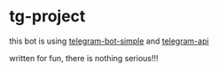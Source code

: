 # tg-project

this bot is using [telegram-bot-simple](https://hackage.haskell.org/package/telegram-bot-simple) and [telegram-api](https://hackage.haskell.org/package/telegram-api)

written for fun, there is nothing serious!!!